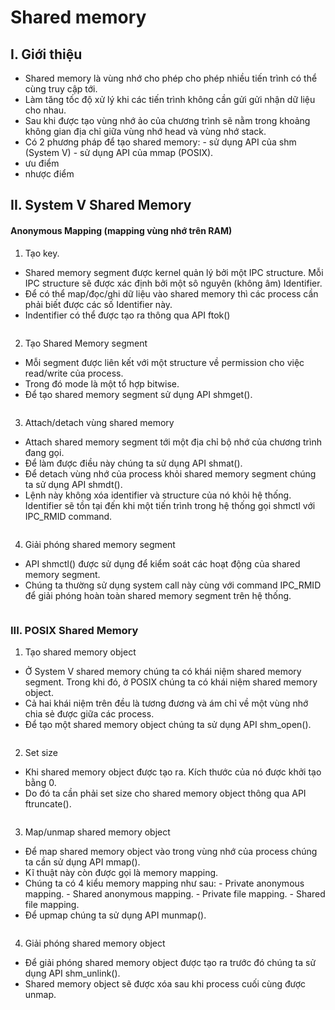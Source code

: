 # Shared memory
## I. Giới thiệu
- Shared memory là vùng nhớ cho phép cho phép nhiều tiến trình có thể cùng truy cập tới. 
- Làm tăng tốc độ xử lý khi các tiến trình không cần gửi gửi nhận dữ liệu cho nhau.
- Sau khi được tạo vùng nhớ ảo của chương trình sẽ nằm trong khoảng không gian địa chỉ giữa vùng nhớ  head và vùng nhớ stack.
- Có 2 phương pháp để tạo shared memory: 
\- sử dụng API của shm (System V)
\- sử dụng API của mmap (POSIX).
- ưu điểm
- nhược điểm
## II. System V Shared Memory
#### Anonymous Mapping (mapping vùng nhớ trên RAM)
1. Tạo key.
- Shared memory segment được kernel quản lý bởi một IPC structure. Mỗi IPC structure sẽ được xác định bởi một sô nguyên (không âm) Identifier.
- Để có thể map/đọc/ghi dữ liệu vào shared memory thì các process cần phải biết được các số Identifier này.
- Indentifier có thể được tạo ra thông qua API ftok()
``` C

```
2. Tạo Shared Memory segment
- Mỗi segment được liên kết với một structure về permission cho việc read/write của process.
- Trong đó mode là một tổ hợp bitwise.
- Để tạo shared memory segment sử dụng API  shmget().
``` C

```
3. Attach/detach vùng shared memory
- Attach shared memory segment tới một địa chỉ bộ nhớ của chương trình đang gọi.
- Để làm được điều này chúng ta sử dụng API shmat().
- Để detach vùng nhớ của process khỏi shared memory segment chúng ta sử dụng API shmdt().
- Lệnh này không xóa identifier và structure của nó khỏi hệ thống. Identifier sẽ tồn tại đến khi một tiến trình trong hệ thống gọi shmctl với IPC_RMID command.
``` C

```
4. Giải phóng shared memory segment
- API shmctl() được sử dụng để kiểm soát các hoạt động của shared memory segment.
- Chúng ta thường sử dụng system call này cùng với command IPC_RMID để giải phóng hoàn toàn shared memory segment trên hệ thống.
``` C

```
### III. POSIX Shared Memory
1. Tạo shared memory object
- Ở System V shared memory chúng ta có khái niệm shared memory segment. Trong khi đó, ở POSIX chúng ta có khái niệm shared memory object.
- Cả hai khái niệm trên đều là tương đương và ám chỉ về một vùng nhớ chia sẻ được giữa các process.
- Để tạo một shared memory object chúng ta sử dụng API shm_open().
``` C

```
2. Set size
- Khi shared memory object được tạo ra. Kích thước của nó được khởi tạo bằng 0.
- Do đó ta cần phải set size cho shared memory object thông qua API ftruncate().
``` C

```
3. Map/unmap shared memory object
- Để map shared memory object vào trong vùng nhớ của process chúng ta cần sử dụng API mmap(). 
- Kĩ thuật này còn được gọi là memory mapping.
- Chúng ta có 4 kiểu memory mapping như sau:
\- Private anonymous mapping.
\- Shared anonymous mapping.
\- Private file mapping.
\- Shared file mapping.
- Để upmap chúng ta sử dụng API munmap().
``` C

```
4. Giải phóng shared memory object
- Để giải phóng shared memory object được tạo ra trước đó chúng ta sử dụng API shm_unlink().
- Shared memory object sẽ được xóa sau khi process cuối cùng được unmap.
``` C

```

